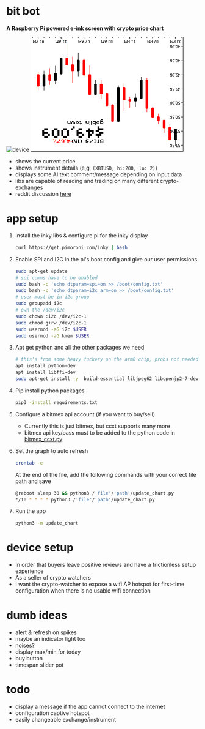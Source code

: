 # bit bot
**A Raspberry Pi powered e-ink screen with crypto price chart**

![device](bit-bot.jpg)
![screenshot](last_display.png)

 - shows the current price
 - shows instrument details (e,g, ```(XBTUSD, hi:200, lo: 2)```)
 - displays some AI text comment/message depending on input data
 - libs are capable of reading and trading on many different crypto-exchanges
 - reddit discussion [here](https://www.reddit.com/r/raspberry_pi/comments/mrne5p/my_eink_cryptowatcher/) 


# app setup
1. Install the inky libs & configure pi for the inky display
    ```sh
    curl https://get.pimoroni.com/inky | bash
    ```

2. Enable SPI and I2C in the pi's boot config and give our user permissions
    ```sh
    sudo apt-get update
    # spi comms have to be enabled
    sudo bash -c 'echo dtparam=spi=on >> /boot/config.txt'
    sudo bash -c 'echo dtparam=i2c_arm=on >> /boot/config.txt'
    # user must be in i2c group
    sudo groupadd i2c 
    # own the /dev/i2c
    sudo chown :i2c /dev/i2c-1
    sudo chmod g+rw /dev/i2c-1
    sudo usermod -aG i2c $USER
    sudo usermod -aG kmem $USER
    ```   

3. Apt get python and all the other packages we need
    ```sh
    # this's from some heavy fuckery on the arm6 chip, probs not needed now
    apt install python-dev
    apt install libffi-dev
    sudo apt-get install -y  build-essential libjpeg62 libopenjp2-7-dev libatlas-base-dev
    ```

4. Pip install python packages
    ```sh
    pip3 -install requirements.txt
    ```

5. Configure a bitmex api account (if you want to buy/sell)
    - Currently this is just bitmex, but ccxt supports many more
    - bitmex api key/pass must to be added to the python code in [bitmex_ccxt.py](bitmex_ccxt.py)

6. Set the graph to auto refresh
   ```sh
   crontab -e
   ```
   At the end of the file, add the following commands with your correct file path and save
   ```sh
   @reboot sleep 30 && python3 /'file'/'path'/update_chart.py
   */10 * * * * python3 /'file'/'path'/update_chart.py
   ```
   
7. Run the app
    ```sh
    python3 -m update_chart
    ```

# device setup
 - In order that buyers leave positive reviews and have a frictionless setup experience
 - As a seller of crypto watchers
 - I want the crypto-watcher to expose a wifi AP hotspot for first-time configuration when there is no usable wifi connection




# dumb ideas
 - alert & refresh on spikes
 - maybe an indicator light too
 - noises?
 - display max/min for today
 - buy button
 - timespan slider pot


# todo
 - display a message if the app cannot connect to the internet
 - configuration captive hotspot
 - easily changeable exchange/instrument
 
